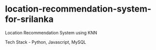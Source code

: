 # location-recommendation-system-for-srilanka
Location Recommendation System using KNN 

Tech Stack - Python, Javascript, MySQL
